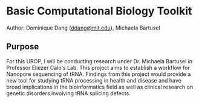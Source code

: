 # Basic Computational Biology Toolkit

Author: Dominique Dang (ddang@mit.edu), Michaela Bartusel 
  
## Purpose
For this UROP, I will be conducting research under Dr. Michaela Bartusel in Professor Eliezer Calo's Lab. This project aims to establish a workflow for Nanopore sequencing of tRNA. Findings from this project would provide a new tool for studying tRNA processing in health and disease and have broad implications in the bioinformatics field as well as clinical research on genetic disorders involving tRNA splicing defects.  
